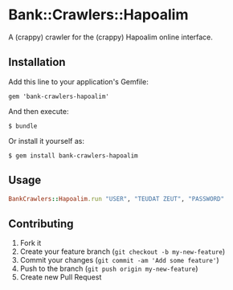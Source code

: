 # Bank::Crawlers::Hapoalim

A (crappy) crawler for the (crappy) Hapoalim online interface.

## Installation

Add this line to your application's Gemfile:

    gem 'bank-crawlers-hapoalim'

And then execute:

    $ bundle

Or install it yourself as:

    $ gem install bank-crawlers-hapoalim

## Usage

```ruby                                                                                    
BankCrawlers::Hapoalim.run "USER", "TEUDAT ZEUT", "PASSWORD"
```
   
## Contributing

1. Fork it
2. Create your feature branch (`git checkout -b my-new-feature`)
3. Commit your changes (`git commit -am 'Add some feature'`)
4. Push to the branch (`git push origin my-new-feature`)
5. Create new Pull Request
